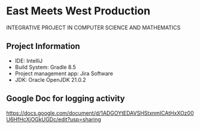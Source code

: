 # East Meets West Production
INTEGRATIVE PROJECT IN COMPUTER SCIENCE AND MATHEMATICS

## Project Information
- IDE: IntelliJ
- Build System: Gradle 8.5
- Project management app: Jira Software
- JDK: Oracle OpenJDK 21.0.2

## Google Doc for logging activity
https://docs.google.com/document/d/1ADGOYtEDAVSHStxnmICAtHxXOz00U6HfHcXjOGkUGDc/edit?usp=sharing

